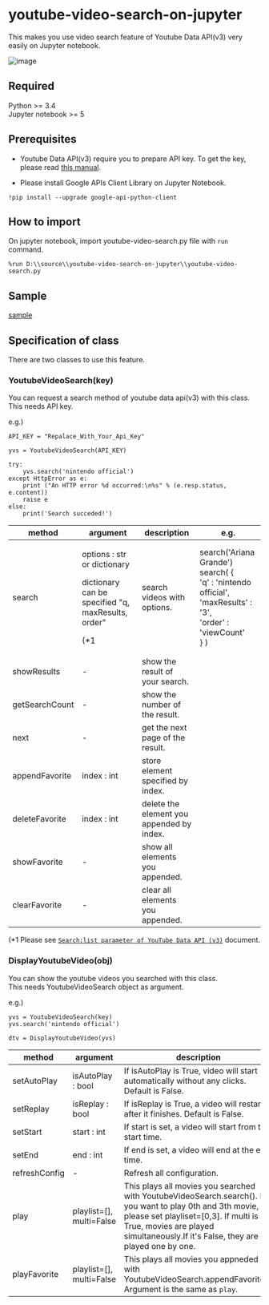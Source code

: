 # youtube-video-search-on-jupyter
This makes you use video search feature of Youtube Data API(v3) very easily on Jupyter notebook.  
  
![image](https://github.com/simplestreet/youtube-video-search-on-jupyter/blob/master/image/top.gif)

## Required
Python >= 3.4  
Jupyter notebook >= 5

## Prerequisites 

- Youtube Data API(v3) require you to prepare API key.
To get the key, please read [this manual](https://developers.google.com/youtube/v3/getting-started).

- Please install Google APIs Client Library on Jupyter Notebook.

```
!pip install --upgrade google-api-python-client
```

## How to import

On jupyter notebook, import youtube-video-search.py file with `run` command.

```
%run D:\\source\\youtube-video-search-on-jupyter\\youtube-video-search.py
```
## Sample
[sample](/sample)

## Specification of class
There are two classes to use this feature.

### YoutubeVideoSearch(key)

You can request a search method of youtube data api(v3) with this class.  
This needs API key.  

e.g.)

```
API_KEY = "Repalace_With_Your_Api_Key"

yvs = YoutubeVideoSearch(API_KEY)

try:
    yvs.search('nintendo official')
except HttpError as e:
    print ("An HTTP error %d occurred:\n%s" % (e.resp.status, e.content))
    raise e
else:
    print('Search succeded!')
```

|method|argument|description|e.g.|
| --- | --- | --- | --- |
|search| <p>options : str or dictionary</p><p> dictionary can be specified "q, maxResults, order"</p><p>(*1</p> | search videos with options. | search('Ariana Grande') 　<br> search( { <br>  'q' : 'nintendo official', <br>  'maxResults' : '3', <br>  'order' : 'viewCount' <br>} )|
|showResults| - | show the result of your search. ||
|getSearchCount| - | show the number of the result. ||
|next| - | get the next page of the result. ||
|appendFavorite| index : int | store element specified by index. ||
|deleteFavorite| index : int | delete the element you appended by index. ||
|showFavorite| - | show all elements you appended. ||
|clearFavorite| - | clear all elements you appended. ||

(*1 Please see [`Search:list parameter of YouTube Data API (v3)`](https://developers.google.com/youtube/v3/docs/search/list#request) document.

### DisplayYoutubeVideo(obj)

You can show the youtube videos you searched with this class.  
This needs YoutubeVideoSearch object as argument.  

e.g.)

```
yvs = YoutubeVideoSearch(key)
yvs.search('nintendo official')

dtv = DisplayYoutubeVideo(yvs)
```

|method|argument|description|
| --- | --- | --- |
|setAutoPlay| isAutoPlay : bool | If isAutoPlay is True, video will start automatically without any clicks. Default is False. |
|setReplay| isReplay : bool | If isReplay is True, a video will restart after it finishes. Default is False. |
|setStart| start : int | If start is set, a video will start from the start time. |
|setEnd| end : int | If end is set, a video will end at the end time. |
|refreshConfig| - | Refresh all configuration.
|play| playlist=[], multi=False | This plays all movies you searched with YoutubeVideoSearch.search(). If you want to play 0th and 3th movie, please set playliset=[0,3]. If multi is True, movies are played simultaneously.If it's False, they are played one by one. |
|playFavorite| playlist=[], multi=False | This plays all movies you appneded with YoutubeVideoSearch.appendFavorite(). Argument is the same as `play`.|
